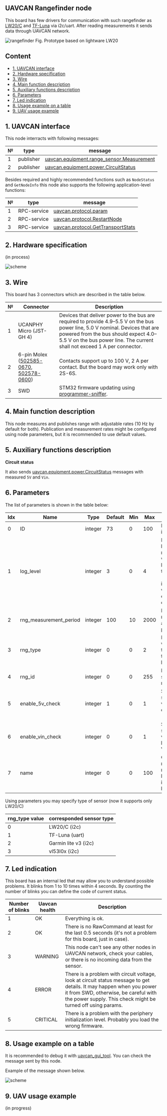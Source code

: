 ## UAVCAN Rangefinder node

This board has few drivers for communication with such rangefinder as [LW20/C](https://www.mouser.com/datasheet/2/321/28055-LW20-SF20-LiDAR-Manual-Rev-7-1371848.pdf) and [TF-Luna](https://files.seeedstudio.com/wiki/Grove-TF_Mini_LiDAR/res/SJ-PM-TF-Luna-A03-Product-Manual.pdf) via i2c/uart. After reading measurements it sends data through UAVCAN network.


![rangefinder](rangefinder.jpg?raw=true "rangefinder")
Fig. Prototype based on lightware LW20

## Content
  - [1. UAVCAN interface](#1-uavcan-interface)
  - [2. Hardware specification](#2-hardware-specification)
  - [3. Wire](#3-wire)
  - [4. Main function description](#4-main-function-description)
  - [5. Auxiliary functions description](#5-auxiliary-function-description)
  - [6. Parameters](#6-parameters)
  - [7. Led indication](#7-led-indication)
  - [8. Usage example on a table](#8-usage-example-on-a-table)
  - [9. UAV usage example](#9-uav-usage-example)

## 1. UAVCAN interface

This node interracts with following messages:

| № | type      | message  |
| - | --------- | -------- |
| 1 | publisher   | [uavcan.equipment.range_sensor.Measurement](https://dronecan.github.io/Specification/7._List_of_standard_data_types/#measurement) |
| 2 | publisher   | [uavcan.equipment.power.CircuitStatus](https://dronecan.github.io/Specification/7._List_of_standard_data_types/#circuitstatus) |

Besides required and highly recommended functions such as `NodeStatus` and `GetNodeInfo` this node also supports the following application-level functions:

| № | type      | message  |
| - | --------- | -------- |
| 1 | RPC-service | [uavcan.protocol.param](https://dronecan.github.io/Specification/7._List_of_standard_data_types/#uavcanprotocolparam) |
| 2 | RPC-service | [uavcan.protocol.RestartNode](https://dronecan.github.io/Specification/7._List_of_standard_data_types/#restartnode) |
| 3 | RPC-service | [uavcan.protocol.GetTransportStats](https://dronecan.github.io/Specification/7._List_of_standard_data_types/#gettransportstats) |

## 2. Hardware specification

(in process)

![scheme](../can_pwm/can_pwm_mini_scheme.png?raw=true "scheme")


## 3. Wire

This board has 3 connectors which are described in the table below.

| № | Connector | Description |
| - | --------- | ----------- |
| 1 | UCANPHY Micro (JST-GH 4) | Devices that deliver power to the bus are required to provide 4.9–5.5 V on the bus power line, 5.0 V nominal. Devices that are powered from the bus should expect 4.0–5.5 V on the bus power line. The current shall not exceed 1 A per connector. |
| 2 | 6-pin Molex  ([502585-0670](https://www.molex.com/molex/products/part-detail/pcb_receptacles/5025850670), [502578-0600](https://www.molex.com/molex/products/part-detail/crimp_housings/5025780600)) | Contacts support up to 100 V, 2 A per contact. But the board may work only with 2S-6S. |
| 3 | SWD | STM32 firmware updating using [programmer-sniffer](docs/guide/programmer_sniffer/README.md). |

## 4. Main function description

This node measures and publishes range with adjustable rates (10 Hz by default for both). Publication and measurement rates might be configured using node parameters, but it is recommended to use default values.

## 5. Auxiliary functions description

**Circuit status**

It also sends [uavcan.equipment.power.CircuitStatus](https://dronecan.github.io/Specification/7._List_of_standard_data_types/#circuitstatus) messages with measured `5V` and `Vin`.

## 6. Parameters

The list of parameters is shown in the table below:

|Idx| Name             | Type    |Default| Min | Max | Desctiption |
| - | ---------------- | ------- | ----- | --- | --- | ----------- |
| 0 | ID               | integer | 73    | 0   | 100 | Node identifier |
| 1 | log_level        | integer | 3     | 0   | 4   | Minimal log level message which might be sended by this device. 0 - debug, 1 - info, 2 - warn, 3 - error, 4 - disable |
| 2 | rng_measurement_period | integer | 100     | 10   | 2000   | Period of measurement and publishing |
| 3 | rng_type         | integer | 0     | 0   | 2   | Defines which sensor to use. See the table below. |
| 4 | rng_id           | integer | 0     | 0   | 255  | Id of the sensor in the message. |
| 5 | enable_5v_check  | integer | 1     | 0   | 1   | Set ERROR status if 5V voltage is out of range 4.5 - 5.5 V |
| 6 | enable_vin_check | integer | 0     | 0   | 1   | Set ERROR status if Vin voltage is less than 4.5 V |
| 7 | name             | integer | 0     | 0   | 100 | Custom name of the node. Might be implemented by request. |

Using parameters you may specify type of sensor (now it supports only LW20/C)

| rng_type value         | corresponded sensor type  |
| ---------------------- | ------------------------- |
| 0                      | LW20/C (i2c)              |
| 1                      | TF-Luna (uart)            |
| 2                      | Garmin lite v3 (i2c)      |
| 3                      | vl53l0x (i2c)             |

## 7. Led indication

This board has an internal led that may allow you to understand possible problems. It blinks from 1 to 10 times within 4 seconds. By counting the number of blinks you can define the code of current status.

| Number of blinks | Uavcan health   | Description                     |
| ---------------- | -------------- | ------------------------------- |
| 1                | OK             | Everything is ok.                |
| 2                | OK             | There is no RawCommand at least for the last 0.5 seconds (it's not a problem for this board, just in case). |
| 3                | WARNING        | This node can't see any other nodes in UAVCAN network, check your cables, or there is no incoming data from the sensor. |
| 4                | ERROR          | There is a problem with circuit voltage, look at circuit status message to get details. It may happen when you power it from SWD, otherwise, be careful with the power supply. This check might be turned off using params. |
| 5                | CRITICAL       | There is a problem with the periphery initialization level. Probably you load the wrong firmware. |


## 8. Usage example on a table

It is recommended to debug it with [uavcan_gui_tool](https://github.com/UAVCAN/gui_tool). You can check the message sent by this node.

Example of the message shown below.

![scheme](rangefinder_message.png?raw=true "scheme")

## 9. UAV usage example

(in progress)
